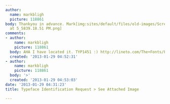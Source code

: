 ```yaml
---
author:
  name: markbligh
  picture: 118861
body: Thankyou in advance. Mark[img:sites/default/files/old-images/Screen shot 2013-01-28
  at 5_5839.18.51 PM.png]
comments:
- author:
    name: markbligh
    picture: 118861
  body: AHA I have located it. TYP1451 :) http://lineto.com/The+Fonts/Font+Categories/Text+Fonts/Typ1451/
  created: '2013-01-29 04:52:31'
- author:
    name: markbligh
    picture: 118861
  body: '>'
  created: '2013-01-29 04:53:03'
date: '2013-01-29 04:31:23'
title: Typeface Identification Request > See Attached Image

---
```

